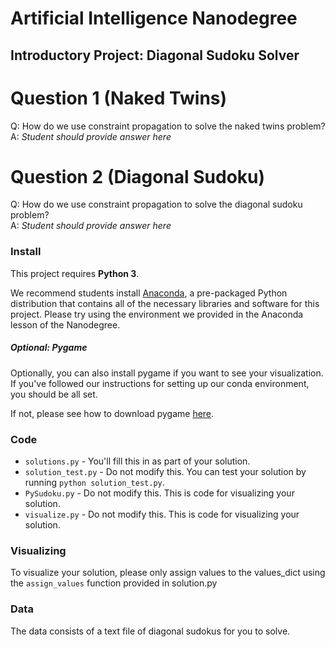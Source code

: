 # Artificial Intelligence Nanodegree
## Introductory Project: Diagonal Sudoku Solver

# Question 1 (Naked Twins)
Q: How do we use constraint propagation to solve the naked twins problem?  
A: *Student should provide answer here*

# Question 2 (Diagonal Sudoku)
Q: How do we use constraint propagation to solve the diagonal sudoku problem?  
A: *Student should provide answer here*

### Install

This project requires **Python 3**.

We recommend students install [Anaconda](https://www.continuum.io/downloads), a pre-packaged Python distribution that contains all of the necessary libraries and software for this project. 
Please try using the environment we provided in the Anaconda lesson of the Nanodegree.

##### Optional: Pygame

Optionally, you can also install pygame if you want to see your visualization. If you've followed our instructions for setting up our conda environment, you should be all set.

If not, please see how to download pygame [here](http://www.pygame.org/download.shtml).

### Code

* `solutions.py` - You'll fill this in as part of your solution.
* `solution_test.py` - Do not modify this. You can test your solution by running `python solution_test.py`.
* `PySudoku.py` - Do not modify this. This is code for visualizing your solution.
* `visualize.py` - Do not modify this. This is code for visualizing your solution.

### Visualizing

To visualize your solution, please only assign values to the values_dict using the ```assign_values``` function provided in solution.py

### Data

The data consists of a text file of diagonal sudokus for you to solve.
